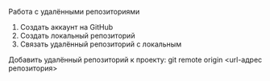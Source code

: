 Работа с удалёнными репозиториями

1. Создать аккаунт на GitHub
2. Создать локальный репозиторий
3. Связать удалённый репозиторий с локальным

Добавить удалённый репозиторий к проекту:
git remote origin <url-адрес репозитория>
